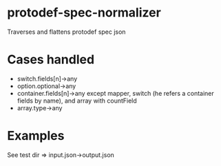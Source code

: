 # protodef-spec-normalizer
Traverses and flattens protodef spec json

# Cases handled
- switch.fields[n]->any
- option.optional->any
- container.fields[n]->any except mapper, switch (he refers a container fields by name), and array with countField
- array.type->any

# Examples
See test dir => input.json->output.json